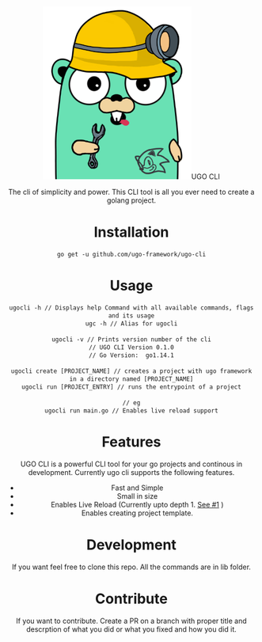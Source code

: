 <div align="center">
    <img width="300" src="./assets/ugo-gopher.png" alt="ugo cli logo>
</div>

<hr>

# UGO CLI
The cli of simplicity and power. This CLI tool is all you ever need to create a golang project.

# Installation
```shell
go get -u github.com/ugo-framework/ugo-cli
```

# Usage
```shell
ugocli -h // Displays help Command with all available commands, flags and its usage
ugc -h // Alias for ugocli

ugocli -v // Prints version number of the cli
// UGO CLI Version 0.1.0
// Go Version:  go1.14.1

ugocli create [PROJECT_NAME] // creates a project with ugo framework in a directory named [PROJECT_NAME]
ugocli run [PROJECT_ENTRY] // runs the entrypoint of a project

// eg
ugocli run main.go // Enables live reload support

```

# Features
UGO CLI is a powerful CLI tool for your go projects and continous in development. Currently ugo cli supports the following features.
- Fast and Simple
- Small in size
- Enables Live Reload (Currently upto depth 1. [See #1](https://github.com/ugo-framework/ugo-spectator/issues/1) )
- Enables creating project template.

# Development
If you want feel free to clone this repo. All the commands are in lib folder.

#  Contribute
If you want to contribute. Create a PR on a branch with proper title and descrption of what you did or what you fixed and how you did it.
